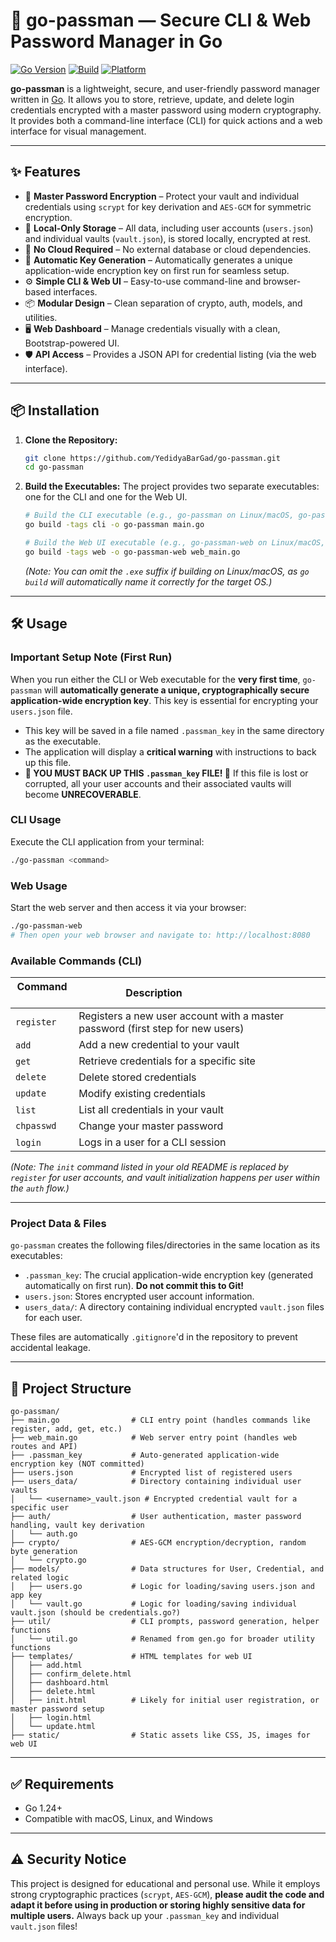 # 🔐 go-passman — Secure CLI & Web Password Manager in Go

[![Go Version](https://img.shields.io/badge/go-1.24+-brightgreen)](https://golang.org)
[![Build](https://img.shields.io/badge/build-passing-brightgreen)]()
[![Platform](https://img.shields.io/badge/platform-linux%20%7C%20macos%20%7C%20windows-blue)]()

**go-passman** is a lightweight, secure, and user-friendly password manager written in [Go](https://golang.org/). It allows you to store, retrieve, update, and delete login credentials encrypted with a master password using modern cryptography. It provides both a command-line interface (CLI) for quick actions and a web interface for visual management.

-----

## ✨ Features

  - 🔐 **Master Password Encryption** – Protect your vault and individual credentials using `scrypt` for key derivation and `AES-GCM` for symmetric encryption.
  - 📂 **Local-Only Storage** – All data, including user accounts (`users.json`) and individual vaults (`vault.json`), is stored locally, encrypted at rest.
  - 🔏 **No Cloud Required** – No external database or cloud dependencies.
  - 🔑 **Automatic Key Generation** – Automatically generates a unique application-wide encryption key on first run for seamless setup.
  - ⚙️ **Simple CLI & Web UI** – Easy-to-use command-line and browser-based interfaces.
  - 📦 **Modular Design** – Clean separation of crypto, auth, models, and utilities.
  - 🖥️ **Web Dashboard** – Manage credentials visually with a clean, Bootstrap-powered UI.
  - 🛡️ **API Access** – Provides a JSON API for credential listing (via the web interface).

-----

## 📦 Installation

1.  **Clone the Repository:**

    ```bash
    git clone https://github.com/YedidyaBarGad/go-passman.git
    cd go-passman
    ```

2.  **Build the Executables:**
    The project provides two separate executables: one for the CLI and one for the Web UI.

    ```bash
    # Build the CLI executable (e.g., go-passman on Linux/macOS, go-passman.exe on Windows)
    go build -tags cli -o go-passman main.go

    # Build the Web UI executable (e.g., go-passman-web on Linux/macOS, go-passman-web.exe on Windows)
    go build -tags web -o go-passman-web web_main.go
    ```

    *(Note: You can omit the `.exe` suffix if building on Linux/macOS, as `go build` will automatically name it correctly for the target OS.)*

-----

## 🛠️ Usage

### Important Setup Note (First Run)

When you run either the CLI or Web executable for the **very first time**, `go-passman` will **automatically generate a unique, cryptographically secure application-wide encryption key**. This key is essential for encrypting your `users.json` file.

  * This key will be saved in a file named `.passman_key` in the same directory as the executable.
  * The application will display a **critical warning** with instructions to back up this file.
  * **🚨 YOU MUST BACK UP THIS `.passman_key` FILE\! 🚨** If this file is lost or corrupted, all your user accounts and their associated vaults will become **UNRECOVERABLE**.

### CLI Usage

Execute the CLI application from your terminal:

```bash
./go-passman <command>
```

### Web Usage

Start the web server and then access it via your browser:

```bash
./go-passman-web
# Then open your web browser and navigate to: http://localhost:8080
```

### Available Commands (CLI)

| Command  | Description                                  |
| -------- | -------------------------------------------- |
| `register`| Registers a new user account with a master password (first step for new users) |
| `add`    | Add a new credential to your vault            |
| `get`    | Retrieve credentials for a specific site      |
| `delete` | Delete stored credentials                    |
| `update` | Modify existing credentials                  |
| `list`   | List all credentials in your vault            |
| `chpasswd` | Change your master password                  |
| `login`  | Logs in a user for a CLI session              |

*(Note: The `init` command listed in your old README is replaced by `register` for user accounts, and vault initialization happens per user within the `auth` flow.)*

-----

### Project Data & Files

`go-passman` creates the following files/directories in the same location as its executables:

  * `.passman_key`: The crucial application-wide encryption key (generated automatically on first run). **Do not commit this to Git\!**
  * `users.json`: Stores encrypted user account information.
  * `users_data/`: A directory containing individual encrypted `vault.json` files for each user.

These files are automatically `.gitignore`'d in the repository to prevent accidental leakage.

-----

## 🧩 Project Structure

```
go-passman/
├── main.go                # CLI entry point (handles commands like register, add, get, etc.)
├── web_main.go            # Web server entry point (handles web routes and API)
├── .passman_key           # Auto-generated application-wide encryption key (NOT committed)
├── users.json             # Encrypted list of registered users
├── users_data/            # Directory containing individual user vaults
│   └── <username>_vault.json # Encrypted credential vault for a specific user
├── auth/                  # User authentication, master password handling, vault key derivation
│   └── auth.go
├── crypto/                # AES-GCM encryption/decryption, random byte generation
│   └── crypto.go
├── models/                # Data structures for User, Credential, and related logic
│   ├── users.go           # Logic for loading/saving users.json and app key
│   └── vault.go           # Logic for loading/saving individual vault.json (should be credentials.go?)
├── util/                  # CLI prompts, password generation, helper functions
│   └── util.go            # Renamed from gen.go for broader utility functions
├── templates/             # HTML templates for web UI
│   ├── add.html
│   ├── confirm_delete.html
│   ├── dashboard.html
│   ├── delete.html
│   ├── init.html          # Likely for initial user registration, or master password setup
│   ├── login.html
│   └── update.html
├── static/                # Static assets like CSS, JS, images for web UI
```

-----

## ✅ Requirements

  * Go 1.24+
  * Compatible with macOS, Linux, and Windows

-----

## ⚠️ Security Notice

This project is designed for educational and personal use. While it employs strong cryptographic practices (`scrypt`, `AES-GCM`), **please audit the code and adapt it before using in production or storing highly sensitive data for multiple users.** Always back up your `.passman_key` and individual `vault.json` files\!
